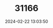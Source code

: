 ---
title: "31166"
category: "Garcinia imbertii"
draft: false
date: 2024-02-22 13:03:50
languages:
  Malayalam: ["Manjakanji"]
  Tamil: ["Mania Kanji"]
---